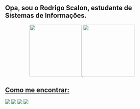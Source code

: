 ##  Opa, sou o Rodrigo Scalon, estudante de Sistemas de Informações. 

<div align="center">
  <a href="https://github.com/rodrigoscalon">
  <img height="170em" src="https://github-readme-stats.vercel.app/api?username=rodrigoscalon&theme=vision-friendly-dark&show_icons=true"/>
  <img height="170em" src="https://github-readme-stats.vercel.app/api/top-langs/?username=rodrigoscalon&layout=compact"/>
</div>

## Como me encontrar:


<link rel="stylesheet" href="https://cdn.jsdelivr.net/gh/devicons/devicon@v2.14.0/devicon.min.css">
<i class="devicon-github-original-wordmark colored"></i>


  <div> 
  
  <a href="https://instagram.com/rodrigoscalon" target="_blank"><img src="https://img.shields.io/badge/-Instagram-%23E4405F?style=for-the-badge&logo=instagram&logoColor=white" target="_blank"></a>
 <a href="https://discord.gg/Rodrigo Scalon#7222" target="_blank"><img src="https://img.shields.io/badge/Discord-7289DA?style=for-the-badge&logo=discord&logoColor=white" target="_blank"></a> 
  <a href = "mailto:rodrigoscalon@gmail.com"><img src="https://img.shields.io/badge/-Gmail-%23333?style=for-the-badge&logo=gmail&logoColor=white" target="_blank"></a>
  <a href="https://www.linkedin.com/in/rodrigo-scalon-b20713b1" target="_blank"><img src="https://img.shields.io/badge/-LinkedIn-%230077B5?style=for-the-badge&logo=linkedin&logoColor=white" target="_blank"></a> 
 
 
</div>
